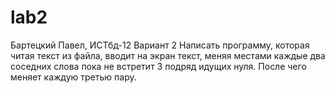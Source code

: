 # lab2
Бартецкий Павел, ИСТбд-12
Вариант 2
Написать программу, которая читая текст  из файла, вводит на экран текст, меняя местами каждые два соседних слова пока не встретит 3 подряд идущих нуля. После чего меняет каждую третью пару.
